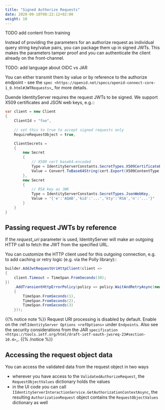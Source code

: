 ```yaml
---
title: "Signed Authorize Requests"
date: 2020-09-10T08:22:12+02:00
weight: 10
---
```


TODO add content from training 

Instead of providing the parameters for an authorize request as individual query string key/value pairs, you can package them up in signed JWTs.
This makes the parameters tamper proof and you can authenticate the client already on the front-channel.

TODO: add language about OIDC vs JAR

You can either transmit them by value or by reference to the authorize endpoint - see the `spec <https://openid.net/specs/openid-connect-core-1_0.html#JWTRequests>`_ for more details.

Duende IdentityServer requires the request JWTs to be signed. We support X509 certificates and JSON web keys, e.g.::

```cs
var client = new Client
{
    ClientId = "foo",
    
    // set this to true to accept signed requests only
    RequireRequestObject = true,

    ClientSecrets = 
    {
        new Secret
        {
            // X509 cert base64-encoded
            Type = IdentityServerConstants.SecretTypes.X509CertificateBase64,
            Value = Convert.ToBase64String(cert.Export(X509ContentType.Cert))
        },
        new Secret
        {
            // RSA key as JWK
            Type = IdentityServerConstants.SecretTypes.JsonWebKey,
            Value = "{'e':'AQAB','kid':'...','kty':'RSA','n':'...'}"
        }
    }
}
```

## Passing request JWTs by reference
If the *request_uri* parameter is used, IdentityServer will make an outgoing HTTP call to fetch the JWT from the specified URL.

You can customize the HTTP client used for this outgoing connection, e.g. to add caching or retry logic (e.g. via the Polly library)::

```cs
builder.AddJwtRequestUriHttpClient(client =>
{
    client.Timeout = TimeSpan.FromSeconds(30);
})
    .AddTransientHttpErrorPolicy(policy => policy.WaitAndRetryAsync(new[]
    {
        TimeSpan.FromSeconds(1),
        TimeSpan.FromSeconds(2),
        TimeSpan.FromSeconds(3)
    }));
```

{{% notice note %}}
Request URI processing is disabled by default. Enable on the :ref:`IdentityServer Options <refOptions>` under ``Endpoints``. Also see the security considerations from the JAR `specification <https://tools.ietf.org/html/draft-ietf-oauth-jwsreq-23#section-10.4>`_.
{{% /notice %}}

## Accessing the request object data
You can access the validated data from the request object in two ways

* wherever you have access to the ``ValidatedAuthorizeRequest``, the ``RequestObjectValues`` dictionary holds the values
* in the UI code you can call ``IIdentityServerInteractionService.GetAuthorizationContextAsync``, the resulting ``AuthorizationRequest`` object contains the ``RequestObjectValues`` dictionary as well
